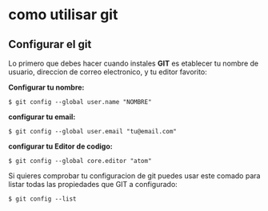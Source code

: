 # como utilisar git
## Configurar el git

Lo primero que debes hacer cuando instales **GIT** es etablecer tu nombre de usuario, direccion de correo electronico, y tu editor favorito:

**Configurar tu nombre:**

`$ git config --global user.name "NOMBRE"`

**configurar tu email:**

`$ git config --global user.email "tu@email.com"`

**configurar tu Editor de codigo:**

`$ git config --global core.editor "atom"`


Si quieres comprobar tu configuracion de git puedes usar este comado para listar todas las propiedades que GIT a configurado:

`$ git config --list`

